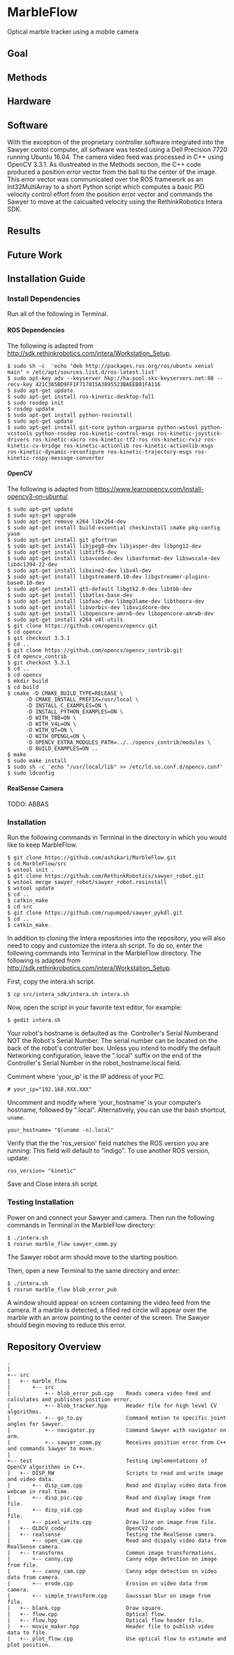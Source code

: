 # MarbleFlow
Optical marble tracker using a mobile camera

## Goal

## Methods

## Hardware

## Software
With the exception of the proprietary controller software integrated into the Sawyer contol computer, all software was tested using a Dell Precision 7720 running Ubuntu 16.04. The camera video feed was processed in C++ using OpenCV 3.3.1. As illustreated in the Methods section, the C++ code produced a position error vector from the ball to the center of the image. This error vector was communicated over the ROS framework as an Int32MultiArray to a short Python script which computes a basic PID velocity control effort from the position error vector and commands the Sawyer to move at the calcualted velocity using the RethinkRobotics Intera SDK.

## Results

## Future Work

## Installation Guide

### Install Dependencies
Run all of the following in Terminal.

#### ROS Dependencies
The following is adapted from http://sdk.rethinkrobotics.com/intera/Workstation_Setup.
```
$ sudo sh -c ​ 'echo "deb http://packages.ros.org/ros/ubuntu xenial main" > /etc/apt/sources.list.d/ros-latest.list'
$ sudo apt-key adv --keyserver hkp://ha.pool.sks-keyservers.net:80 --recv-key 421C365BD9FF1F717815A3895523BAEEB01FA116
$ sudo apt-get update
$ sudo apt-get install ros-kinetic-desktop-full
$ sudo rosdep init
$ rosdep update
$ sudo apt-get install python-rosinstall
$ sudo apt-get update
$ sudo apt-get install git-core python-argparse python-wstool python-vcstools python-rosdep ros-kinetic-control-msgs ros-kinetic-joystick-drivers ros-kinetic-xacro ros-kinetic-tf2-ros ros-kinetic-rviz ros-kinetic-cv-bridge ros-kinetic-actionlib ros-kinetic-actionlib-msgs ros-kinetic-dynamic-reconfigure ros-kinetic-trajectory-msgs ros-kinetic-rospy-message-converter
```

#### OpenCV
The following is adapted from https://www.learnopencv.com/install-opencv3-on-ubuntu/.
```
$ sudo apt-get update
$ sudo apt-get upgrade
$ sudo apt-get remove x264 libx264-dev
$ sudo apt-get install build-essential checkinstall cmake pkg-config yasm
$ sudo apt-get install git gfortran
$ sudo apt-get install libjpeg8-dev libjasper-dev libpng12-dev
$ sudo apt-get install libtiff5-dev
$ sudo apt-get install libavcodec-dev libavformat-dev libswscale-dev libdc1394-22-dev
$ sudo apt-get install libxine2-dev libv4l-dev
$ sudo apt-get install libgstreamer0.10-dev libgstreamer-plugins-base0.10-dev
$ sudo apt-get install qt5-default libgtk2.0-dev libtbb-dev
$ sudo apt-get install libatlas-base-dev
$ sudo apt-get install libfaac-dev libmp3lame-dev libtheora-dev
$ sudo apt-get install libvorbis-dev libxvidcore-dev
$ sudo apt-get install libopencore-amrnb-dev libopencore-amrwb-dev
$ sudo apt-get install x264 v4l-utils
$ git clone https://github.com/opencv/opencv.git
$ cd opencv 
$ git checkout 3.3.1 
$ cd ..
$ git clone https://github.com/opencv/opencv_contrib.git
$ cd opencv_contrib
$ git checkout 3.3.1
$ cd ..
$ cd opencv
$ mkdir build
$ cd build
$ cmake -D CMAKE_BUILD_TYPE=RELEASE \
      -D CMAKE_INSTALL_PREFIX=/usr/local \
      -D INSTALL_C_EXAMPLES=ON \
      -D INSTALL_PYTHON_EXAMPLES=ON \
      -D WITH_TBB=ON \
      -D WITH_V4L=ON \
      -D WITH_QT=ON \
      -D WITH_OPENGL=ON \
      -D OPENCV_EXTRA_MODULES_PATH=../../opencv_contrib/modules \
      -D BUILD_EXAMPLES=ON ..
$ make
$ sudo make install
$ sudo sh -c 'echo "/usr/local/lib" >> /etc/ld.so.conf.d/opencv.conf'
$ sudo ldconfig
```

#### RealSense Camera
TODO: ABBAS

### Installation
Run the following commands in Terminal in the directory in which you would like to keep MarbleFlow.
```
$ git clone https://github.com/ashikari/MarbleFlow.git
$ cd MarbleFlow/src
$ wstool init .
$ git clone https://github.com/RethinkRobotics/sawyer_robot.git
$ wstool merge sawyer_robot/sawyer_robot.rosinstall
$ wstool update
$ cd ..
$ catkin_make
$ cd src
$ git clone https://github.com/rupumped/sawyer_pykdl.git
$ cd ..
$ catkin_make.
```

In addition to cloning the Intera repositories into the repository, you will also need to copy and customize the intera.sh script. To do so, enter the following commands into Terminal in the MarbleFlow directory. The following is adapted from http://sdk.rethinkrobotics.com/intera/Workstation_Setup.

First, copy the intera.sh script.
```
$ cp src/intera_sdk/intera.sh intera.sh
```

Now, open the script in your favorite text editor, for example:
```
$ gedit intera.sh
```
Your robot's hostname is defaulted as the ​ Controller's Serial Number​​ and NOT the Robot's Serial Number. The serial number can be located on the back of the robot's controller box. Unless you intend to modify the default​ ​ Networking​ configuration, leave the ".local" suffix on the end of the Controller's Serial Number in the ​robot_hostname.local​​ field.

Comment where 'your_ip' is the IP address of your PC.
```
# your_ip="192.168.XXX.XXX"
```

Uncomment and modify where 'your_hostname' is your computer’s hostname, followed by ".local". Alternatively, you can use the bash shortcut, ​`uname`.
```
your_hostname=​ "$(uname -n).local"
```

Verify that the the 'ros_version' field matches the ROS version you are running: This field will default to "indigo". To use another ROS version, update:
```
ros_version=​ "kinetic"
```

Save and Close intera.sh script.

### Testing Installation
Power on and connect your Sawyer and camera. Then run the following commands in Terminal in the MarbleFlow directory:
```
$ ./intera.sh
$ rosrun marble_flow sawyer_comm.py
```
The Sawyer robot arm should move to the starting position.

Then, open a new Terminal to the same directory and enter:
```
$ ./intera.sh
$ rosrun marble_flow blob_error_pub
```
A window should appear on screen containing the video feed from the camera. If a marble is detected, a filled red circle will appear over the marble with an arrow pointing to the center of the screen. The Sawyer should begin moving to reduce this error.

## Repository Overview
```
.
|
+-- src
|   +-- marble_flow
|       +-- src
|           +-- blob_error_pub.cpp    Reads camera video feed and calculates and publishes position error.
|           +-- blob_tracker.hpp      Header file for high level CV algorithms.
|           +-- go_to.py              Command motion to specific joint angles for Sawyer.
|           +-- navigator.py          Command Sawyer with navigator on arm.
|           +-- sawyer_comm.py        Receives position error from C++ and commands Sawyer to move.
|
+-- test                              Testing implementations of OpenCV algorithms in C++.
|   +-- DISP_RW                       Scripts to read and write image and video data.
|       +-- disp_cam.cpp              Read and display video data from webcam in real time.
|       +-- disp_pic.cpp              Read and display image from file.
|       +-- disp_vid.cpp              Read and display video from file.
|       +-- pixel_write.cpp           Draw line on image from file.
|   +-- OLDCV_code/                   OpenCV2 code.
|   +-- realsense                     Testing the RealSense camera.
|       +-- open_cam.cpp              Read and dispaly video data from RealSense camera.
|   +-- transforms                    Common image transformations.
|       +-- canny.cpp                 Canny edge detection on image from file.
|       +-- canny_cam.cpp             Canny edge detection on video data from camera.
|       +-- erode.cpp                 Erosion on video data from camera.
|       +-- simple_transform.cpp      Gaussian blur on image from file.
|   +-- blank.cpp                     Draw square.
|   +-- flow.cpp                      Optical flow.
|   +-- flow.hpp                      Optical flow header file.
|   +-- movie_maker.hpp               Header file to publish video data to file.
|   +-- plot_flow.cpp                 Use optical flow to estimate and plot position.
```